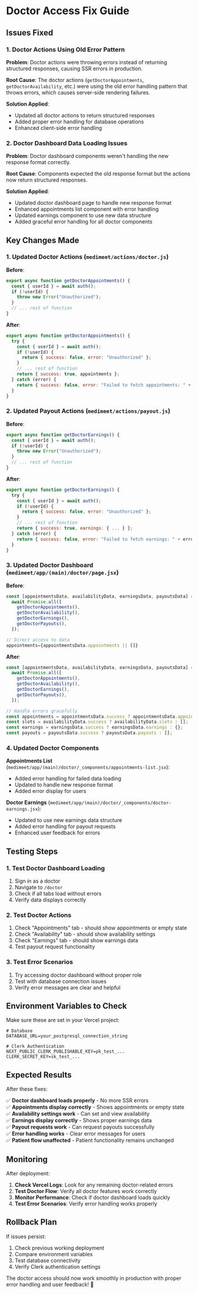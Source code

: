 # Doctor Access Fix Guide

## Issues Fixed

### 1. Doctor Actions Using Old Error Pattern
**Problem**: Doctor actions were throwing errors instead of returning structured responses, causing SSR errors in production.

**Root Cause**: The doctor actions (`getDoctorAppointments`, `getDoctorAvailability`, etc.) were using the old error handling pattern that throws errors, which causes server-side rendering failures.

**Solution Applied**:
- Updated all doctor actions to return structured responses
- Added proper error handling for database operations
- Enhanced client-side error handling

### 2. Doctor Dashboard Data Loading Issues
**Problem**: Doctor dashboard components weren't handling the new response format correctly.

**Root Cause**: Components expected the old response format but the actions now return structured responses.

**Solution Applied**:
- Updated doctor dashboard page to handle new response format
- Enhanced appointments list component with error handling
- Updated earnings component to use new data structure
- Added graceful error handling for all doctor components

## Key Changes Made

### 1. Updated Doctor Actions (`medimeet/actions/doctor.js`)

**Before**:
```javascript
export async function getDoctorAppointments() {
  const { userId } = await auth();
  if (!userId) {
    throw new Error("Unauthorized");
  }
  // ... rest of function
}
```

**After**:
```javascript
export async function getDoctorAppointments() {
  try {
    const { userId } = await auth();
    if (!userId) {
      return { success: false, error: "Unauthorized" };
    }
    // ... rest of function
    return { success: true, appointments };
  } catch (error) {
    return { success: false, error: "Failed to fetch appointments: " + error.message };
  }
}
```

### 2. Updated Payout Actions (`medimeet/actions/payout.js`)

**Before**:
```javascript
export async function getDoctorEarnings() {
  const { userId } = await auth();
  if (!userId) {
    throw new Error("Unauthorized");
  }
  // ... rest of function
}
```

**After**:
```javascript
export async function getDoctorEarnings() {
  try {
    const { userId } = await auth();
    if (!userId) {
      return { success: false, error: "Unauthorized" };
    }
    // ... rest of function
    return { success: true, earnings: { ... } };
  } catch (error) {
    return { success: false, error: "Failed to fetch earnings: " + error.message };
  }
}
```

### 3. Updated Doctor Dashboard (`medimeet/app/(main)/doctor/page.jsx`)

**Before**:
```javascript
const [appointmentsData, availabilityData, earningsData, payoutsData] =
  await Promise.all([
    getDoctorAppointments(),
    getDoctorAvailability(),
    getDoctorEarnings(),
    getDoctorPayouts(),
  ]);

// Direct access to data
appointments={appointmentsData.appointments || []}
```

**After**:
```javascript
const [appointmentsData, availabilityData, earningsData, payoutsData] =
  await Promise.all([
    getDoctorAppointments(),
    getDoctorAvailability(),
    getDoctorEarnings(),
    getDoctorPayouts(),
  ]);

// Handle errors gracefully
const appointments = appointmentsData.success ? appointmentsData.appointments : [];
const slots = availabilityData.success ? availabilityData.slots : [];
const earnings = earningsData.success ? earningsData.earnings : {};
const payouts = payoutsData.success ? payoutsData.payouts : [];
```

### 4. Updated Doctor Components

**Appointments List** (`medimeet/app/(main)/doctor/_components/appointments-list.jsx`):
- Added error handling for failed data loading
- Updated to handle new response format
- Added error display for users

**Doctor Earnings** (`medimeet/app/(main)/doctor/_components/doctor-earnings.jsx`):
- Updated to use new earnings data structure
- Added error handling for payout requests
- Enhanced user feedback for errors

## Testing Steps

### 1. Test Doctor Dashboard Loading
1. Sign in as a doctor
2. Navigate to `/doctor`
3. Check if all tabs load without errors
4. Verify data displays correctly

### 2. Test Doctor Actions
1. Check "Appointments" tab - should show appointments or empty state
2. Check "Availability" tab - should show availability settings
3. Check "Earnings" tab - should show earnings data
4. Test payout request functionality

### 3. Test Error Scenarios
1. Try accessing doctor dashboard without proper role
2. Test with database connection issues
3. Verify error messages are clear and helpful

## Environment Variables to Check

Make sure these are set in your Vercel project:

```env
# Database
DATABASE_URL=your_postgresql_connection_string

# Clerk Authentication
NEXT_PUBLIC_CLERK_PUBLISHABLE_KEY=pk_test_...
CLERK_SECRET_KEY=sk_test_...
```

## Expected Results

After these fixes:

✅ **Doctor dashboard loads properly** - No more SSR errors  
✅ **Appointments display correctly** - Shows appointments or empty state  
✅ **Availability settings work** - Can set and view availability  
✅ **Earnings display correctly** - Shows proper earnings data  
✅ **Payout requests work** - Can request payouts successfully  
✅ **Error handling works** - Clear error messages for users  
✅ **Patient flow unaffected** - Patient functionality remains unchanged  

## Monitoring

After deployment:

1. **Check Vercel Logs**: Look for any remaining doctor-related errors
2. **Test Doctor Flow**: Verify all doctor features work correctly
3. **Monitor Performance**: Check if doctor dashboard loads quickly
4. **Test Error Scenarios**: Verify error handling works properly

## Rollback Plan

If issues persist:

1. Check previous working deployment
2. Compare environment variables
3. Test database connectivity
4. Verify Clerk authentication settings

The doctor access should now work smoothly in production with proper error handling and user feedback! 🎉 